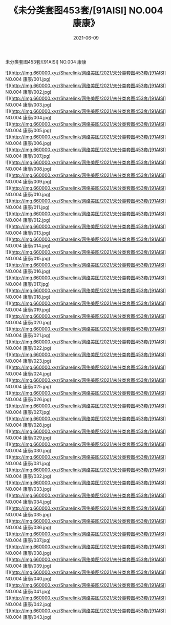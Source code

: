 ﻿---
layout: post
title:  《未分类套图453套/[91AISI] NO.004 康康》
date:   2021-06-09
img: http://img.660000.xyz/Sharelink/网络美图/2021/未分类套图453套/[91AISI] NO.004 康康/000.jpg
categories: [美女, 清纯, 唯美]
---

未分类套图453套/[91AISI] NO.004 康康

 ![](http://img.660000.xyz/Sharelink/网络美图/2021/未分类套图453套/[91AISI] NO.004 康康/001.jpg) <br>![](http://img.660000.xyz/Sharelink/网络美图/2021/未分类套图453套/[91AISI] NO.004 康康/002.jpg) <br>![](http://img.660000.xyz/Sharelink/网络美图/2021/未分类套图453套/[91AISI] NO.004 康康/003.jpg) <br>![](http://img.660000.xyz/Sharelink/网络美图/2021/未分类套图453套/[91AISI] NO.004 康康/004.jpg) <br>![](http://img.660000.xyz/Sharelink/网络美图/2021/未分类套图453套/[91AISI] NO.004 康康/005.jpg) <br>![](http://img.660000.xyz/Sharelink/网络美图/2021/未分类套图453套/[91AISI] NO.004 康康/006.jpg) <br>![](http://img.660000.xyz/Sharelink/网络美图/2021/未分类套图453套/[91AISI] NO.004 康康/007.jpg) <br>![](http://img.660000.xyz/Sharelink/网络美图/2021/未分类套图453套/[91AISI] NO.004 康康/008.jpg) <br>![](http://img.660000.xyz/Sharelink/网络美图/2021/未分类套图453套/[91AISI] NO.004 康康/009.jpg) <br>![](http://img.660000.xyz/Sharelink/网络美图/2021/未分类套图453套/[91AISI] NO.004 康康/010.jpg) <br>![](http://img.660000.xyz/Sharelink/网络美图/2021/未分类套图453套/[91AISI] NO.004 康康/011.jpg) <br>![](http://img.660000.xyz/Sharelink/网络美图/2021/未分类套图453套/[91AISI] NO.004 康康/012.jpg) <br>![](http://img.660000.xyz/Sharelink/网络美图/2021/未分类套图453套/[91AISI] NO.004 康康/013.jpg) <br>![](http://img.660000.xyz/Sharelink/网络美图/2021/未分类套图453套/[91AISI] NO.004 康康/014.jpg) <br>![](http://img.660000.xyz/Sharelink/网络美图/2021/未分类套图453套/[91AISI] NO.004 康康/015.jpg) <br>![](http://img.660000.xyz/Sharelink/网络美图/2021/未分类套图453套/[91AISI] NO.004 康康/016.jpg) <br>![](http://img.660000.xyz/Sharelink/网络美图/2021/未分类套图453套/[91AISI] NO.004 康康/017.jpg) <br>![](http://img.660000.xyz/Sharelink/网络美图/2021/未分类套图453套/[91AISI] NO.004 康康/018.jpg) <br>![](http://img.660000.xyz/Sharelink/网络美图/2021/未分类套图453套/[91AISI] NO.004 康康/019.jpg) <br>![](http://img.660000.xyz/Sharelink/网络美图/2021/未分类套图453套/[91AISI] NO.004 康康/020.jpg) <br>![](http://img.660000.xyz/Sharelink/网络美图/2021/未分类套图453套/[91AISI] NO.004 康康/021.jpg) <br>![](http://img.660000.xyz/Sharelink/网络美图/2021/未分类套图453套/[91AISI] NO.004 康康/022.jpg) <br>![](http://img.660000.xyz/Sharelink/网络美图/2021/未分类套图453套/[91AISI] NO.004 康康/023.jpg) <br>![](http://img.660000.xyz/Sharelink/网络美图/2021/未分类套图453套/[91AISI] NO.004 康康/024.jpg) <br>![](http://img.660000.xyz/Sharelink/网络美图/2021/未分类套图453套/[91AISI] NO.004 康康/025.jpg) <br>![](http://img.660000.xyz/Sharelink/网络美图/2021/未分类套图453套/[91AISI] NO.004 康康/026.jpg) <br>![](http://img.660000.xyz/Sharelink/网络美图/2021/未分类套图453套/[91AISI] NO.004 康康/027.jpg) <br>![](http://img.660000.xyz/Sharelink/网络美图/2021/未分类套图453套/[91AISI] NO.004 康康/028.jpg) <br>![](http://img.660000.xyz/Sharelink/网络美图/2021/未分类套图453套/[91AISI] NO.004 康康/029.jpg) <br>![](http://img.660000.xyz/Sharelink/网络美图/2021/未分类套图453套/[91AISI] NO.004 康康/030.jpg) <br>![](http://img.660000.xyz/Sharelink/网络美图/2021/未分类套图453套/[91AISI] NO.004 康康/031.jpg) <br>![](http://img.660000.xyz/Sharelink/网络美图/2021/未分类套图453套/[91AISI] NO.004 康康/032.jpg) <br>![](http://img.660000.xyz/Sharelink/网络美图/2021/未分类套图453套/[91AISI] NO.004 康康/033.jpg) <br>![](http://img.660000.xyz/Sharelink/网络美图/2021/未分类套图453套/[91AISI] NO.004 康康/034.jpg) <br>![](http://img.660000.xyz/Sharelink/网络美图/2021/未分类套图453套/[91AISI] NO.004 康康/035.jpg) <br>![](http://img.660000.xyz/Sharelink/网络美图/2021/未分类套图453套/[91AISI] NO.004 康康/036.jpg) <br>![](http://img.660000.xyz/Sharelink/网络美图/2021/未分类套图453套/[91AISI] NO.004 康康/037.jpg) <br>![](http://img.660000.xyz/Sharelink/网络美图/2021/未分类套图453套/[91AISI] NO.004 康康/038.jpg) <br>![](http://img.660000.xyz/Sharelink/网络美图/2021/未分类套图453套/[91AISI] NO.004 康康/039.jpg) <br>![](http://img.660000.xyz/Sharelink/网络美图/2021/未分类套图453套/[91AISI] NO.004 康康/040.jpg) <br>![](http://img.660000.xyz/Sharelink/网络美图/2021/未分类套图453套/[91AISI] NO.004 康康/041.jpg) <br>![](http://img.660000.xyz/Sharelink/网络美图/2021/未分类套图453套/[91AISI] NO.004 康康/042.jpg) <br>![](http://img.660000.xyz/Sharelink/网络美图/2021/未分类套图453套/[91AISI] NO.004 康康/043.jpg) <br>